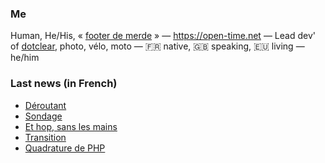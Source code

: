 ### Me

Human, He/His, « [footer de merde](https://open-time.net/post/2013/07/17/La-veritable-histoire-du-Footer-de-merde-) » — https://open-time.net — Lead dev' of [dotclear](https://git.dotclear.org/dev/dotclear), photo, vélo, moto — 🇫🇷 native, 🇬🇧 speaking, 🇪🇺 living — he/him

### Last news (in French)

<!-- BLOG-POST-LIST:START -->
- [Déroutant](https://open-time.net/post/2022/12/22/Deroutant)
- [Sondage](https://open-time.net/post/2022/12/21/Sondage)
- [Et hop, sans les mains](https://open-time.net/post/2022/12/20/Et-hop-sans-les-mains)
- [Transition](https://open-time.net/post/2022/12/19/Transition)
- [Quadrature de PHP](https://open-time.net/post/2022/12/18/Quadrature-de-PHP)
<!-- BLOG-POST-LIST:END -->
